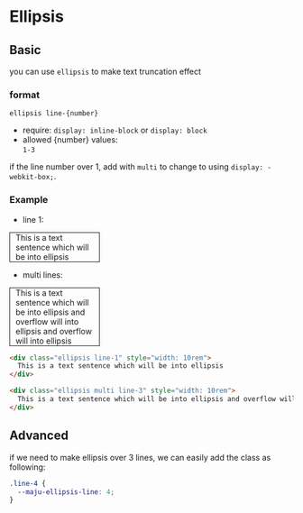 # Ellipsis

<style>
.ellipsis-wrap-demo {
  border: 1px solid;
  box-sizing: border-box;
  padding: 0 10px;
}
</style>

## Basic
you can use `ellipsis` to make text truncation effect

### format
`ellipsis line-{number}`

- require: `display: inline-block` or `display: block`
- allowed {number} values:  
`1-3`

if the line number over 1, add with `multi` to change to using `display: -webkit-box;`.

### Example

 - line 1:
<div class="ellipsis line-1 ellipsis-wrap-demo" style="width: 10rem">
  This is a text sentence which will be into ellipsis
</div>

 - multi lines:
<div class="ellipsis multi line-3 ellipsis-wrap-demo" style="width: 10rem">
  This is a text sentence which will be into ellipsis and overflow will into ellipsis and overflow will into ellipsis
</div>

```html
<div class="ellipsis line-1" style="width: 10rem">
  This is a text sentence which will be into ellipsis
</div>

<div class="ellipsis multi line-3" style="width: 10rem">
  This is a text sentence which will be into ellipsis and overflow will into ellipsis and overflow will into ellipsis
</div>
```


## Advanced
if we need to make ellipsis over 3 lines, we can easily add the class as following:

```css
.line-4 {
  --maju-ellipsis-line: 4;
}
```
